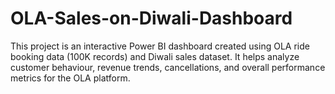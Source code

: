 # OLA-Sales-on-Diwali-Dashboard
This project is an interactive Power BI dashboard created using OLA ride booking data (100K records) and Diwali sales dataset. It helps analyze customer behaviour, revenue trends, cancellations, and overall performance metrics for the OLA platform.
